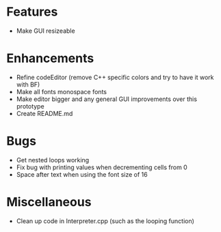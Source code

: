 # Features
* Make GUI resizeable

# Enhancements
* Refine codeEditor (remove C++ specific colors and try to have it work with BF)
* Make all fonts monospace fonts
* Make editor bigger and any general GUI improvements over this prototype
* Create README.md

# Bugs
* Get nested loops working
* Fix bug with printing values when decrementing cells from 0
* Space after text when using the font size of 16


# Miscellaneous
* Clean up code in Interpreter.cpp (such as the looping function)
